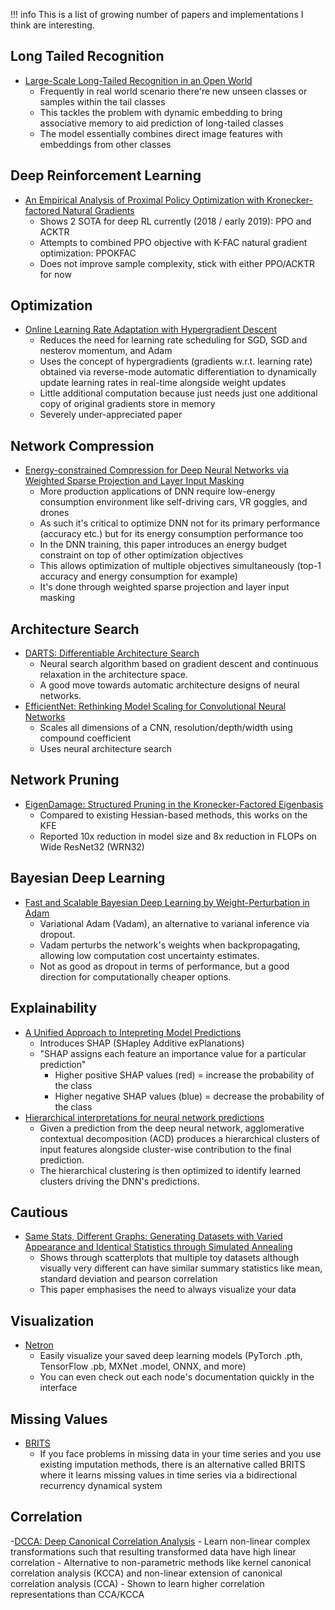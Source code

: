 !!! info
    This is a list of growing number of papers and implementations I think are interesting.

## Long Tailed Recognition
- [Large-Scale Long-Tailed Recognition in an Open World](https://arxiv.org/abs/1904.05160)
    - Frequently in real world scenario there're new unseen classes or samples within the tail classes
    - This tackles the problem with dynamic embedding to bring associative memory to aid prediction of long-tailed classes
    - The model essentially combines direct image features with embeddings from other classes
    
## Deep Reinforcement Learning
- [An Empirical Analysis of Proximal Policy Optimization with Kronecker-factored Natural Gradients](https://arxiv.org/pdf/1801.05566.pdf)
	- Shows 2 SOTA for deep RL currently (2018 / early 2019): PPO and ACKTR
	- Attempts to combined PPO objective with K-FAC natural gradient optimization: PPOKFAC
	- Does not improve sample complexity, stick with either PPO/ACKTR for now

## Optimization
- [Online Learning Rate Adaptation with Hypergradient Descent](https://arxiv.org/abs/1703.04782)
	- Reduces the need for learning rate scheduling for SGD, SGD and nesterov momentum, and Adam
	- Uses the concept of hypergradients (gradients w.r.t. learning rate) obtained via reverse-mode automatic differentiation to dynamically update learning rates in real-time alongside weight updates
	- Little additional computation because just needs just one additional copy of original gradients store in memory
	- Severely under-appreciated paper

## Network Compression 
- [Energy-constrained Compression for Deep Neural Networks via Weighted Sparse Projection and Layer Input Masking](https://arxiv.org/abs/1806.04321)
    - More production applications of DNN require low-energy consumption environment like self-driving cars, VR goggles, and drones
    - As such it's critical to optimize DNN not for its primary performance (accuracy etc.) but for its energy consumption performance too 
    - In the DNN training, this paper introduces an energy budget constraint on top of other optimization objectives
    - This allows optimization of multiple objectives simultaneously (top-1 accuracy and energy consumption for example)
    - It's done through weighted sparse projection and layer input masking 
    
## Architecture Search
- [DARTS: Differentiable Architecture Search](https://arxiv.org/abs/1806.09055)
    - Neural search algorithm based on gradient descent and continuous relaxation in the architecture space. 
    - A good move towards automatic architecture designs of neural networks.
- [EfficientNet: Rethinking Model Scaling for Convolutional Neural Networks](https://arxiv.org/abs/1905.11946)
    - Scales all dimensions of a CNN, resolution/depth/width using compound coefficient
    - Uses neural architecture search
   
## Network Pruning
- [EigenDamage: Structured Pruning in the Kronecker-Factored Eigenbasis](https://arxiv.org/abs/1905.05934)
    - Compared to existing Hessian-based methods, this works on the KFE
    - Reported 10x reduction in model size and 8x reduction in FLOPs on Wide ResNet32 (WRN32)
    
## Bayesian Deep Learning
- [Fast and Scalable Bayesian Deep Learning by Weight-Perturbation in Adam](https://arxiv.org/abs/1806.04854)
    - Variational Adam (Vadam), an alternative to varianal inference via dropout.
    - Vadam perturbs the network's weights when backpropagating, allowing low computation cost uncertainty estimates. 
    - Not as good as dropout in terms of performance, but a good direction for computationally cheaper options.

## Explainability
- [A Unified Approach to Intepreting Model Predictions](https://arxiv.org/pdf/1705.07874.pdf)
    - Introduces SHAP (SHapley Additive exPlanations)
    - "SHAP assigns each feature an importance value for a particular prediction"
        - Higher positive SHAP values (red) = increase the probability of the class
        - Higher negative SHAP values (blue) = decrease the probability of the class
- [Hierarchical interpretations for neural network predictions](https://openreview.net/pdf?id=SkEqro0ctQ)
    - Given a prediction from the deep neural network, agglomerative contextual decomposition (ACD) produces a hierarchical clusters of input features alongside cluster-wise contribution to the final prediction.
    - The hierarchical clustering is then optimized to identify learned clusters driving the DNN's predictions.

## Cautious
- [Same Stats, Different Graphs: Generating Datasets with Varied Appearance and Identical Statistics through Simulated Annealing](https://www.autodeskresearch.com/publications/samestats)
    - Shows through scatterplots that multiple toy datasets although visually very different can have similar summary statistics like mean, standard deviation and pearson correlation
    - This paper emphasises the need to always visualize your data
    
## Visualization
- [Netron](https://github.com/lutzroeder/netron)
    - Easily visualize your saved deep learning models (PyTorch .pth, TensorFlow .pb, MXNet .model, ONNX, and more)
    - You can even check out each node's documentation quickly in the interface

## Missing Values
- [BRITS](https://arxiv.org/abs/1805.10572)
    - If you face problems in missing data in your time series and you use existing imputation methods, there is an alternative called BRITS where it learns missing values in time series via a bidirectional recurrency dynamical system

## Correlation 
-[DCCA: Deep Canonical Correlation Analysis](http://proceedings.mlr.press/v28/andrew13.pdf)
    - Learn non-linear complex transformations such that resulting transformed data have high linear correlation
    - Alternative to non-parametric methods like kernel canonical correlation analysis (KCCA) and non-linear extension of canonical correlation analysis (CCA)
    - Shown to learn higher correlation representations than CCA/KCCA